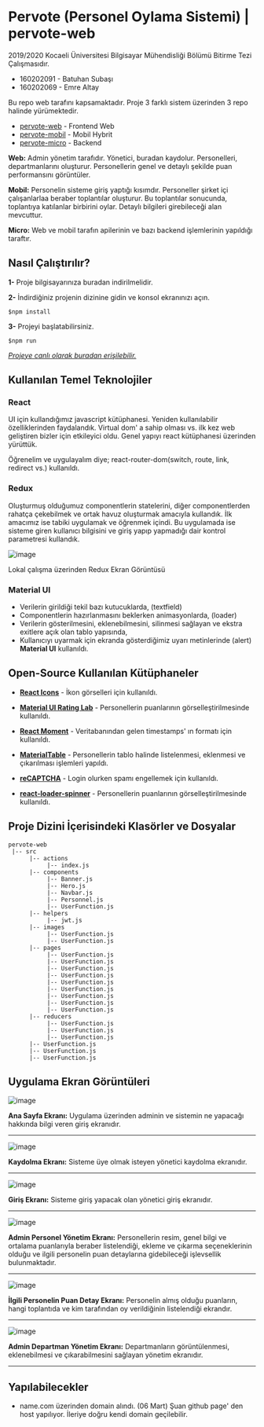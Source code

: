 # Pervote (Personel Oylama Sistemi) | pervote-web

2019/2020 Kocaeli Üniversitesi Bilgisayar Mühendisliği Bölümü Bitirme Tezi Çalışmasıdır.

* 160202091 - Batuhan Subaşı
* 160202069 - Emre Altay

Bu repo web tarafını kapsamaktadır. Proje 3 farklı sistem üzerinden 3 repo halinde yürümektedir.

* [pervote-web](https://github.com/batuhansubasi/pervote-web)     - Frontend Web 
* [pervote-mobil](https://github.com/batuhansubasi/pervote-mobil) - Mobil Hybrit 
* [pervote-micro](https://github.com/batuhansubasi/pervote-micro) - Backend

**Web:** Admin yönetim tarafıdır. Yönetici, buradan kaydolur. Personelleri, departmanlarını oluşturur. Personellerin genel ve detaylı şekilde puan performansını görüntüler.

**Mobil:** Personelin sisteme giriş yaptığı kısımdır. Personeller şirket içi çalışanlarlaa beraber toplantılar oluşturur. Bu toplantılar sonucunda, toplantıya katılanlar birbirini oylar. Detaylı bilgileri girebileceği alan mevcuttur. 

**Micro:** Web ve mobil tarafın apilerinin ve bazı backend işlemlerinin yapıldığı taraftır.


## Nasıl Çalıştırılır?

**1-** Proje bilgisayarınıza buradan indirilmelidir.

**2-** İndirdiğiniz projenin dizinine gidin ve konsol ekranınızı açın.

```
$npm install

```

**3-** Projeyi başlatabilirsiniz.

```
$npm run
```

[*Projeye canlı olarak buradan erişilebilir.*](https://batuhansubasi.github.io/pervote-web/)
 
## Kullanılan Temel Teknolojiler

### React

UI için kullandığımız javascript kütüphanesi. Yeniden kullanılabilir özelliklerinden faydalandık. Virtual dom' a sahip olması vs. ilk kez web geliştiren bizler için etkileyici oldu. Genel yapıyı react kütüphanesi üzerinden yürüttük.

Öğrenelim ve uygulayalım diye; react-router-dom(switch, route, link, redirect vs.) kullanıldı.

### Redux

Oluşturmuş olduğumuz componentlerin statelerini, diğer componentlerden rahatça çekebilmek ve ortak havuz oluşturmak amacıyla kullandık. İlk amacımız ise tabiki uygulamak ve öğrenmek içindi. Bu uygulamada ise sisteme giren kullanıcı bilgisini ve giriş yapıp yapmadığı dair kontrol parametresi kullandık.

![image](https://user-images.githubusercontent.com/30631029/83916555-0f24a880-a77e-11ea-837b-e523c9bfd7ab.png)

Lokal çalışma üzerinden Redux Ekran Görüntüsü

### Material UI

* Verilerin girildiği tekil bazı kutucuklarda, (textfield)
* Componentlerin hazırlanmasını beklerken animasyonlarda, (loader)
* Verilerin gösterilmesini, eklenebilmesini, silinmesi sağlayan ve ekstra exitlere açık olan tablo yapısında,
* Kullanıcıyı uyarmak için ekranda gösterdiğimiz uyarı metinlerinde (alert) **Material UI** kullanıldı.

## Open-Source Kullanılan Kütüphaneler

* [**React Icons**](https://react-icons.github.io/react-icons/) - İkon görselleri için kullanıldı.

* [**Material UI Rating Lab**](https://material-ui.com/components/rating/) - Personellerin puanlarının görselleştirilmesinde kullanıldı.

* [**React Moment**](https://www.npmjs.com/package/react-moment) - Veritabanından gelen timestamps' ın formatı için kullanıldı.

* [**MaterialTable**](https://www.npmjs.com/package/material-table) - Personellerin tablo halinde listelenmesi, eklenmesi ve çıkarılması işlemleri yapıldı.

* [**reCAPTCHA**](https://developers.google.com/recaptcha/docs/v3) - Login olurken spamı engellemek için kullanıldı.

* [**react-loader-spinner**](https://www.npmjs.com/package/react-loader-spinner) - Personellerin puanlarının görselleştirilmesinde kullanıldı.

## Proje Dizini İçerisindeki Klasörler ve Dosyalar
```
pervote-web
 |-- src
      |-- actions 
           |-- index.js
      |-- components 
           |-- Banner.js
           |-- Hero.js
           |-- Navbar.js
           |-- Personnel.js
           |-- UserFunction.js
      |-- helpers
           |-- jwt.js
      |-- images
           |-- UserFunction.js
           |-- UserFunction.js
      |-- pages
           |-- UserFunction.js
           |-- UserFunction.js
           |-- UserFunction.js
           |-- UserFunction.js
           |-- UserFunction.js
           |-- UserFunction.js
           |-- UserFunction.js
           |-- UserFunction.js
           |-- UserFunction.js
      |-- reducers
           |-- UserFunction.js
           |-- UserFunction.js
           |-- UserFunction.js
      |-- UserFunction.js
      |-- UserFunction.js
      |-- UserFunction.js
```
## Uygulama Ekran Görüntüleri

![image](https://user-images.githubusercontent.com/30631029/83819475-a16f7280-a6d2-11ea-8c95-76b5a8b3e414.png)

**Ana Sayfa Ekranı:** Uygulama üzerinden adminin ve sistemin ne yapacağı hakkında bilgi veren giriş ekranıdır.

---

![image](https://user-images.githubusercontent.com/30631029/83914763-8fe1a580-a77a-11ea-82d8-d6d6cfd31553.png)

**Kaydolma Ekranı:** Sisteme üye olmak isteyen yönetici kaydolma ekranıdır.

---

![image](https://user-images.githubusercontent.com/30631029/83913954-f9f94b00-a778-11ea-9bcf-bac9a9b876c1.png)

**Giriş Ekranı:** Sisteme giriş yapacak olan yönetici giriş ekranıdır.

---

![image](https://user-images.githubusercontent.com/30631029/83914078-3462e800-a779-11ea-9508-1a8881cf9195.png)

**Admin Personel Yönetim Ekranı:** Personellerin resim, genel bilgi ve ortalama puanlarıyla beraber listelendiği, ekleme ve çıkarma seçeneklerinin olduğu ve ilgili personelin puan detaylarına gidebileceği işlevsellik bulunmaktadır.

---

![image](https://user-images.githubusercontent.com/30631029/83914174-607e6900-a779-11ea-8571-2b372cd630f5.png)

**İlgili Personelin Puan Detay Ekranı:** Personelin almış olduğu puanların, hangi toplantıda ve kim tarafından oy verildiğinin listelendiği ekrandır.

---

![image](https://user-images.githubusercontent.com/30631029/83914200-6bd19480-a779-11ea-98a1-fcb07811684c.png)

**Admin Departman Yönetim Ekranı:** Departmanların görüntülenmesi, eklenebilmesi ve çıkarabilmesini sağlayan yönetim ekranıdır.

---

## Yapılabilecekler

* name.com üzerinden domain alındı. (06 Mart) Şuan github page' den host yapılıyor. İleriye doğru kendi domain geçilebilir.

